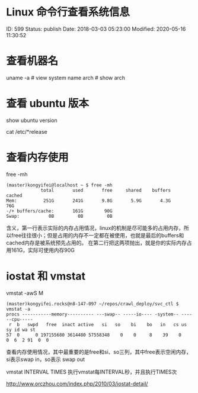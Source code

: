 # Linux 命令行查看系统信息


ID: 599
Status: publish
Date: 2018-03-03 05:23:00
Modified: 2020-05-16 11:30:52


# 查看机器名

uname -a # view system name
arch # show arch

# 查看 ubuntu 版本

show ubuntu version

cat /etc/*release


# 查看内存使用

free -mh

```
(master)kongyifei@localhost ~ $ free -mh
             total       used       free     shared    buffers     cached
Mem:          251G       241G       9.8G       5.9G       4.3G        76G
-/+ buffers/cache:       161G        90G
Swap:           0B         0B         0B
```

含义，第一行表示实际的内存占用情况，linux的机制是尽可能多的占用内存，所以free往往很小；但是占用的内存不一定都在被使用，也就是最后的buffers和cached内存是被系统预先占用的。
在第二行把这两项抛出，就是你的实际内存占用161G，实际可使用内存90G

# iostat 和 vmstat

vmstat -awS M

```
(master)kongyifei.rocks@n8-147-097 ~/repos/crawl_deploy/svc_ctl $ vmstat -a
procs -----------memory---------- ---swap-- -----io---- -system-- ------cpu-----
 r  b   swpd   free  inact active   si   so    bi    bo   in   cs us sy id wa st
57  0      0 197155680 3614480 57558348    0    0     8    39    0    0  6  2 91  0  0
```

查看内存使用情况，其中最重要的是free和si、so三列，其中free表示空闲内存，si表示swap in，so表示 swap out

vmstat INTERVAL TIMES 执行vmstat每INTERVAL秒，并且执行TIMES次

http://www.orczhou.com/index.php/2010/03/iostat-detail/